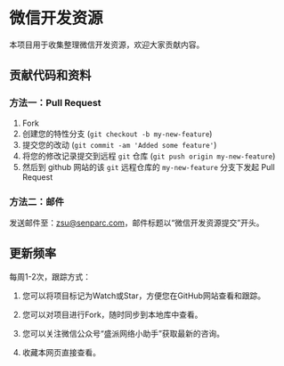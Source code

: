 微信开发资源
=============

本项目用于收集整理微信开发资源，欢迎大家贡献内容。


## 贡献代码和资料

### 方法一：Pull Request

1. Fork
2. 创建您的特性分支 (`git checkout -b my-new-feature`)
3. 提交您的改动 (`git commit -am 'Added some feature'`)
4. 将您的修改记录提交到远程 `git` 仓库 (`git push origin my-new-feature`)
5. 然后到 github 网站的该 `git` 远程仓库的 `my-new-feature` 分支下发起 Pull Request

### 方法二：邮件
发送邮件至：zsu@senparc.com，邮件标题以“微信开发资源提交”开头。


## 更新频率
每周1-2次，跟踪方式：

1. 您可以将项目标记为Watch或Star，方便您在GitHub网站查看和跟踪。

2. 您可以对项目进行Fork，随时同步到本地库中查看。

3. 您可以关注微信公众号“盛派网络小助手”获取最新的咨询。

4. 收藏本网页直接查看。